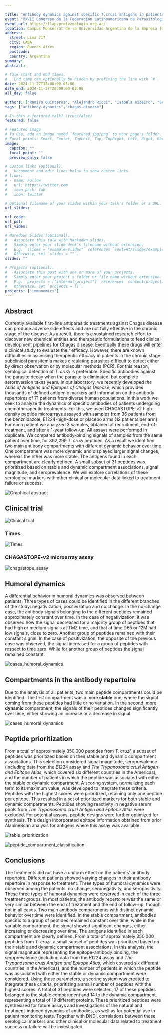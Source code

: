 ```yaml
---

title: "Antibody dynamics against specific T.cruzi antigens in patients undergoing chemotherapeutic treatments"
event: "XXVII Congreso de la Federación Latinoamericana de Parasitología y XII Congreso de la Sociedad Argentina de Protozoología"
event_url: https://flap.protozoologia.org.ar/
location: Campus Monserrat de la Universidad Argentina de la Empresa (UADE), Ciudad de Buenos Aires
address:
  street: Lima 717
  city: CABA
  region: Buenos Aires
  postcode:
  country: Argentina 
summary:
abstract:

# Talk start and end times.
#   End time can optionally be hidden by prefixing the line with `#`.
date: 2024-11-27T18:00:00-03:00
date_end: 2024-11-27T20:00:00-03:00
all_day: false

authors: ["Ramiro Quinteros", "Alejandro Ricci", "Isabela Ribeiro", "Sergio Sosa-Estani", "Maria Jesús Pinazo", "Cristina Alonso Vega", "Joaquim Gascon", "Faustino Torrico", "Fernán Agüero"]
tags: ["antibody-dynamics","chagas-disease"]

# Is this a featured talk? (true/false)
featured: false

# Featured image
# To use, add an image named `featured.jpg/png` to your page's folder. 
# Focal points: Smart, Center, TopLeft, Top, TopRight, Left, Right, BottomLeft, Bottom, BottomRight.
image:
  caption: ""
  focal_point: ""
  preview_only: false

# Custom links (optional).
#   Uncomment and edit lines below to show custom links.
# links:
# - name: Follow
#   url: https://twitter.com
#   icon_pack: fab
#   icon: twitter

# Optional filename of your slides within your talk's folder or a URL.
url_slides:

url_code:
url_pdf:
url_video:

# Markdown Slides (optional).
#   Associate this talk with Markdown slides.
#   Simply enter your slide deck's filename without extension.
#   E.g. `slides = "example-slides"` references `content/slides/example-slides.md`.
#   Otherwise, set `slides = ""`.
slides: ""

# Projects (optional).
#   Associate this post with one or more of your projects.
#   Simply enter your project's folder or file name without extension.
#   E.g. `projects = ["internal-project"]` references `content/project/deep-learning/index.md`.
#   Otherwise, set `projects = []`.
projects: ["immunomics"]
---
```



## Abstract

Currently available first-line antiparasitic treatments against Chagas disease can produce adverse side effects and are not fully effective in the chronic stage of the disease. As a result, there is a sustained research effort to discover new chemical entities and therapeutic formulations to feed clinical development pipelines for Chagas disease. Eventually these drugs will enter a clinical study to evaluate their efficacy. However, there are known difficulties in assessing therapeutic efficacy in patients in the chronic stage: subclinical parasitemia makes circulating parasites difficult to detect either by direct observation or by molecular methods (PCR). For this reason, serological detection of *T. cruzi* is preferable. Specific antibodies against the parasite decay when the parasite is eliminated, but complete seroreversion  takes years. In our laboratory, we recently developed *the Atlas of Antigens and Epitopes of Chagas Disease*, which provides thousands of defined antigenic markers and information on the antibody repertoires of 71 patients from diverse human populations. 
In this work we seek to analyze the dynamics of specific antibodies of patients undergoing chemotherapeutic treatments. For this, we used CHAGASTOPE-v2 high-density peptide microarrays assayed with samples from 36 patients from the benznidazole, E1224-high-dose or placebo arms (12 patients per arm). For each patient we analyzed 3 samples, obtained at recruitment, end-of-treatment, and after a 1-year follow-up. All assays were performed in duplicate. We compared antibody-binding signals of samples from the same patient over time, for 392,299 *T. cruzi* peptides.
As a result we identified two main antibody compartments with different dynamic behavior over time. One compartment was more dynamic and displayed larger signal changes, whereas the other was more stable. The antigens found in each compartment are clearly defined. A small subset of 31 peptides was prioritized based on stable and dynamic compartment associations, signal magnitude, and seroprevalence.
We will explore correlations of these serological markers with other clinical or molecular data linked to treatment failure or success.

![Graphical abstract](table_trial_poster.png)

## Clinical trial

![Clinical trial](Graphical-Abstract.png)

### Times

![Times](times.png)

### CHAGASTOPE-v2 microarray assay

![chagastope_assay](chagastope_assay.png)

## Humoral dynamics

A differential behavior in humoral dynamics was observed between patients. Three types of cases could be identified in the different branches of the study: negativization, positivization and no change.
In the no-change case, the antibody signals belonging to the different peptides remained approximately constant over time.
In the case of negativization, it was observed how the signal decreased for a majority group of peptides that had high or medium signals at TMZ time, and that at time D65 or 12M had low signals, close to zero. Another group of peptides remained with their constant signal.
In the case of positivization, the opposite of the previous case was observed, the signal increased for a group of peptides with respect to time zero. While for another group of peptides the signal remained constant.

![cases_humoral_dynamics](cases_humoral_dynamics.png)

## Compartments in the antibody repertoire

Due to the analysis of all patients, two main peptide compartments could be identified. The first compartment was a more **stable** one, where the signal coming from these peptides had little or no variation. In the second, more **dynamic** compartment, the signals of their peptides changed significantly over time, either showing an increase or a decrease in signal.

![cases_humoral_dynamics](cases_antigens_compartments.png)

## Peptide prioritization

From a total of approximately 350,000 peptides from *T. cruzi*, a subset of peptides was prioritized based on their stable and dynamic compartment associations. This selection considered signal magnitude, seroprevalence (including data from the E1224 assay and *The Trypanosoma cruzi Antigen and Epitope Atlas*, which covered six different countries in the Americas), and the number of patients in which the peptide was associated with either the stable or dynamic compartment. A scoring system, normalizing each term to its maximum value, was developed to integrate these criteria. Peptides with the highest scores were prioritized, retaining only one peptide per epitope. This resulted in a set of prioritized markers for both stable and dynamic compartments. Peptides showing reactivity in negative serum pools from *The Trypanosoma cruzi Antigen and Epitope Atlas* were excluded. For potential assays, peptide designs were further optimized for synthesis. This design incorporated epitope information obtained from prior AlanineScan analysis for antigens where this assay was available.

![table_prioritization](table_prioritization.png)

![peptide_compartment_classification](peptide_compartment_classification.png)

## Conclusions

The treatments did not have a uniform effect on the patients' antibody repertoire. Different patients showed varying changes in their antibody repertoire in response to treatment. Three types of humoral dynamics were observed among the patients: no change, seronegativity, and seropositivity. These three types of humoral dynamics were observed in each of the three treatment groups. In most patients, the antibody repertoire was the same or very similar between the end of treatment and the end of follow-up, though not in all cases.
Two main antibody compartments with distinct dynamic behavior over time were identified. In the stable compartment, antibodies specific to a group of peptides remained constant over time, while in the variable compartment, the signal showed significant changes, either increasing or decreasing over time.
The antigens identified in each compartment are clearly defined. From a total of approximately 350,000 peptides from *T. cruzi*, a small subset of peptides was prioritized based on their stable and dynamic compartment associations.  In this analysis, the signal magnitude representing the epitope-antibody binding, the seroprevalence (including data from the E1224 assay and *The Trypanosoma cruzi Antigen and Epitope Atlas*, which covered six different countries in the Americas), and the number of patients in which the peptide was associated with either the stable or dynamic compartment were considered. Using these parameters, a scoring system was created to integrate these criteria, prioritizing a small number of peptides with the highest scores. A total of 31 peptides were selected, 17 of these peptides belonged to the stable compartment and 14 to the dynamic compartment, representing a total of 19 different proteins. These prioritized peptides were synthesized for future assays and investigations of the natural and treatment-induced dynamics of antibodies, as well as for potential use in patient monitoring tests.
Together with DNDi, correlations between these serological markers and other clinical or molecular data related to treatment success or failure will be investigated. 